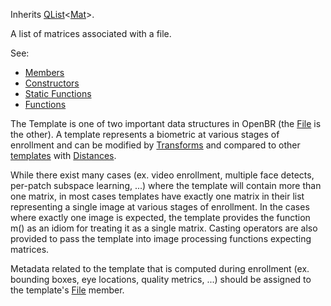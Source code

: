 <!-- TEMPLATE -->

Inherits [QList][QList]&lt;[Mat][Mat]&gt;.

A list of matrices associated with a file.

See:

* [Members](members.md)
* [Constructors](constructors.md)
* [Static Functions](statics.md)
* [Functions](functions.md)

The Template is one of two important data structures in OpenBR (the [File](../file/file.md) is the other).
A template represents a biometric at various stages of enrollment and can be modified by [Transforms](../transform/transform.md) and compared to other [templates](template.md) with [Distances](../distance/distance.md).

While there exist many cases (ex. video enrollment, multiple face detects, per-patch subspace learning, ...) where the template will contain more than one matrix,
in most cases templates have exactly one matrix in their list representing a single image at various stages of enrollment.
In the cases where exactly one image is expected, the template provides the function m() as an idiom for treating it as a single matrix.
Casting operators are also provided to pass the template into image processing functions expecting matrices.

Metadata related to the template that is computed during enrollment (ex. bounding boxes, eye locations, quality metrics, ...) should be assigned to the template's [File](members.md#file) member.

<!-- Links -->
[QList]: http://doc.qt.io/qt-5/QList.html "QList"
[Mat]: http://docs.opencv.org/modules/core/doc/basic_structures.html#mat "Mat"
